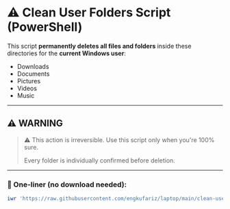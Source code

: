 # ⚠️ Clean User Folders Script (PowerShell)

This script **permanently deletes all files and folders** inside these directories for the **current Windows user**:

- Downloads  
- Documents  
- Pictures  
- Videos  
- Music

---

## ⚠️ WARNING

> ⚠️ This action is irreversible. Use this script only when you're 100% sure.
>
> Every folder is individually confirmed before deletion.

---

### 🔹 One-liner (no download needed):

```powershell
iwr 'https://raw.githubusercontent.com/engkufariz/laptop/main/clean-user-folders.ps1' | iex
